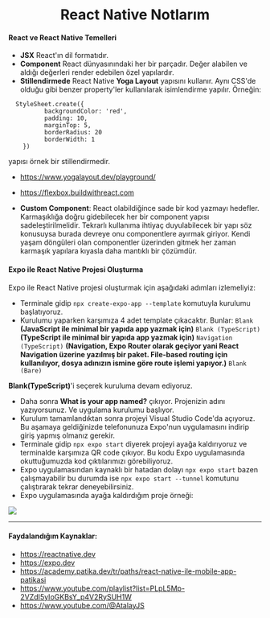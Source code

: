 <div align="center">
  <h1 align="center">React Native Notlarım</h1>
</div>

#### React ve React Native Temelleri
- **JSX** React'ın dil formatıdır.
- **Component** React dünyasınındaki her bir parçadır. Değer alabilen ve  aldığı değerleri render edebilen özel yapılardır.
- **Stillendirmede** React Native **Yoga Layout** yapısını kullanır. Aynı CSS'de olduğu gibi benzer property'ler kullanılarak isimlendirme yapılır. Örneğin:

````
  StyleSheet.create({
          backgroundColor: 'red',
          padding: 10,
          marginTop: 5,
          borderRadius: 20
          borderWidth: 1
    })
````

yapısı örnek bir stillendirmedir.
- https://www.yogalayout.dev/playground/
- https://flexbox.buildwithreact.com

- **Custom Component**: React olabildiğince sade bir kod yazmayı hedefler. Karmaşıklığa doğru gidebilecek her bir component yapısı sadeleştirilmelidir. Tekrarlı kullanıma ihtiyaç duyulabilecek bir yapı söz konusuysa burada devreye onu componentlere ayırmak giriyor. Kendi yaşam döngüleri olan componentler üzerinden gitmek her zaman karmaşık yapılara kıyasla daha mantıklı bir çözümdür.

#### Expo ile React Native Projesi Oluşturma
Expo ile React Native projesi oluşturmak için aşağıdaki adımları izlemeliyiz:
- Terminale gidip ``npx create-expo-app --template`` komutuyla kurulumu başlatıyoruz.
- Kurulumu yaparken karşımıza 4 adet template çıkacaktır. Bunlar:
``Blank`` **(JavaScript ile minimal bir yapıda app yazmak için)**
``Blank (TypeScript)`` **(TypeScript ile minimal bir yapıda app yazmak için)**
``Navigation (TypeScript)`` **(Navigation, Expo Router olarak geçiyor yani React Navigation üzerine yazılmış bir paket. File-based routing için kullanılıyor, dosya adınızın ismine göre route işlemi yapıyor.)**
``Blank (Bare)``

**Blank(TypeScript)**'i seçerek kuruluma devam ediyoruz.

- Daha sonra **What is your app named?** çıkıyor. Projenizin adını yazıyorsunuz. Ve uygulama kurulumu başlıyor.
- Kurulum tamamlandıktan sonra projeyi Visual Studio Code'da açıyoruz. Bu aşamaya geldiğinizde telefonunuza Expo'nun uygulamasını indirip giriş yapmış olmanız gerekir.
- Terminale gidip ``npx expo start`` diyerek projeyi ayağa kaldırıyoruz ve terminalde karşımıza QR code çıkıyor. Bu kodu Expo uygulamasında okuttuğumuzda kod çıktılarımızı görebiliyoruz.
- Expo uygulamasından kaynaklı bir hatadan dolayı ``npx expo start`` bazen çalışmayabilir bu durumda ise ``npx expo start --tunnel`` komutunu çalıştırarak tekrar deneyebilirsiniz.
- Expo uygulamasında ayağa kaldırdığım proje örneği:

![](https://github.com/dilarauluturhan/reactive/assets/120499369/8507904f-ba3f-4841-9a08-c9d11d8e046e)

---

#### Faydalandığım Kaynaklar:
- https://reactnative.dev
- https://expo.dev
- https://academy.patika.dev/tr/paths/react-native-ile-mobile-app-patikasi
- https://www.youtube.com/playlist?list=PLpL5Mp-2VZdI5yIoGKBsY_p4V2RySUH1W
- https://www.youtube.com/@AtalayJS
